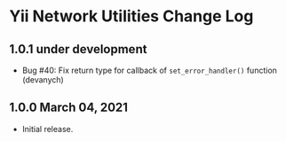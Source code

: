 # Yii Network Utilities Change Log

## 1.0.1 under development

- Bug #40: Fix return type for callback of `set_error_handler()` function (devanych)

## 1.0.0 March 04, 2021

- Initial release.
